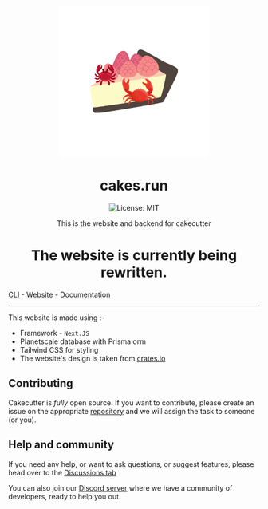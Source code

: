 <div align="center">
    <img src="https://github.com/Dhravya/Cakecutter/raw/main/images/cakecutter.png" alt="cakes.run" width="300" height="300">
    <h1 align="center">cakes.run</h1>
    <img alt="License: MIT" src="https://img.shields.io/badge/License-MIT-yellow.svg" /><br>
        
This is the website and backend for cakecutter

# The website is currently being rewritten. 

</div>

<a href="https://github.com/cake-cutter/cc" target="_blank">
    CLI
</a>
-
<a href="https://cakes.run" target="_blank">
    Website
</a>
-
<a href="https://docs.cakes.run" target="_blank">
    Documentation
</a>

***

This website is made using :-

- Framework - `Next.JS`
- Planetscale database with Prisma orm
- Tailwind CSS for styling
- The website's design is taken from <a href="https://crates.io" target="_blank">crates.io</a>

## Contributing

Cakecutter is *fully* open source. If you want to contribute, please create an issue on the appropriate [repository](https://github.com/cake-cutter) and we will assign the task to someone (or you).

## Help and community
If you need any help, or want to ask questions, or suggest features, please head over to the [Discussions tab](https://github.com/cake-cutter/cc/discussions)

You can also join our [Discord server](https://discord.gg/z7MZYhmx6w) where we have a community of developers, ready to help you out.

